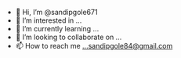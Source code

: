 - 👋 Hi, I’m @sandipgole671
- 👀 I’m interested in ...
- 🌱 I’m currently learning ...
- 💞️ I’m looking to collaborate on ...
- 📫 How to reach me ...sandipgole84@gmail.com

<!---
sandipgole671/sandipgole671 is a ✨ special ✨ repository because its `README.md` (this file) appears on your GitHub profile.
You can click the Preview link to take a look at your changes.
--->

